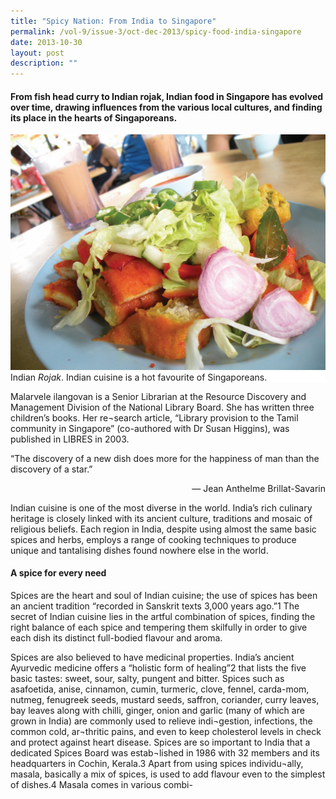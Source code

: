 ```yaml
---
title: "Spicy Nation: From India to Singapore"
permalink: /vol-9/issue-3/oct-dec-2013/spicy-food-india-singapore
date: 2013-10-30
layout: post
description: ""
---
```

#### From fish head curry to Indian rojak, Indian food in Singapore has evolved over time, drawing influences from the various local cultures, and finding its place in the hearts of Singaporeans.

<img src="/images/vol-9-issue-3/Spicy%20Nation/s1.jpg">
<div style="background-color: white;">Indian <i>Rojak</i>. Indian cuisine is a hot favourite of Singaporeans. </i></div>

Malarvele ilangovan is a Senior Librarian at the Resource Discovery and Management Division of the National Library Board. She has written three children’s books. Her re¬search article, “Library provision to the Tamil community in Singapore” (co-authored with Dr Susan Higgins), was published in LIBRES in 2003.

“The discovery of a new dish does more for the happiness of man than the discovery of a star.”
<div style="text-align: right">— Jean Anthelme Brillat-Savarin</div>

Indian cuisine is one of the most diverse in the world. India’s rich culinary heritage is closely linked with its ancient culture, traditions and mosaic of religious beliefs. Each region in India, despite using almost the same basic spices and herbs, employs a range of cooking techniques to produce unique and tantalising dishes found nowhere else in the world.

#### A spice for every need

Spices are the heart and soul of Indian cuisine; the use of spices has been an ancient tradition “recorded in Sanskrit texts 3,000 years ago.”1 The secret of Indian cuisine lies in the artful combination of spices, finding the right balance of each spice and tempering them skilfully in order to give each dish its distinct full-bodied flavour and aroma.

Spices are also believed to have medicinal properties. India’s ancient Ayurvedic medicine offers a “holistic form of healing”2 that lists the five basic tastes: sweet, sour, salty, pungent and bitter. Spices such as asafoetida, anise, cinnamon, cumin, turmeric, clove, fennel, carda-mom, nutmeg, fenugreek seeds, mustard seeds, saffron, coriander, curry leaves, bay leaves along with chilli, ginger, onion and garlic (many of which are grown in India) are commonly used to relieve indi¬gestion, infections, the common cold, ar¬thritic pains, and even to keep cholesterol levels in check and protect against heart disease. Spices are so important to India that a dedicated Spices Board was estab¬lished in 1986 with 32 members and its headquarters in Cochin, Kerala.3 
Apart from using spices individu¬ally, masala, basically a mix of spices, is used to add flavour even to the simplest of dishes.4 Masala comes in various combi- 


